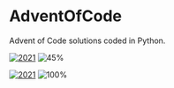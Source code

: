 # AdventOfCode
Advent of Code solutions coded in Python.



[![2021](https://img.shields.io/badge/2021-11_/_24-red?style=for-the-badge)](https://github.com/Carlosma7/AdventOfCode/tree/main/2021/Days) ![45%](https://progress-bar.dev/45)

[![2021](https://img.shields.io/badge/2022-10_/_10-blue?style=for-the-badge)](https://github.com/Carlosma7/AdventOfCode/tree/main/2022/Days) ![100%](https://progress-bar.dev/100)
